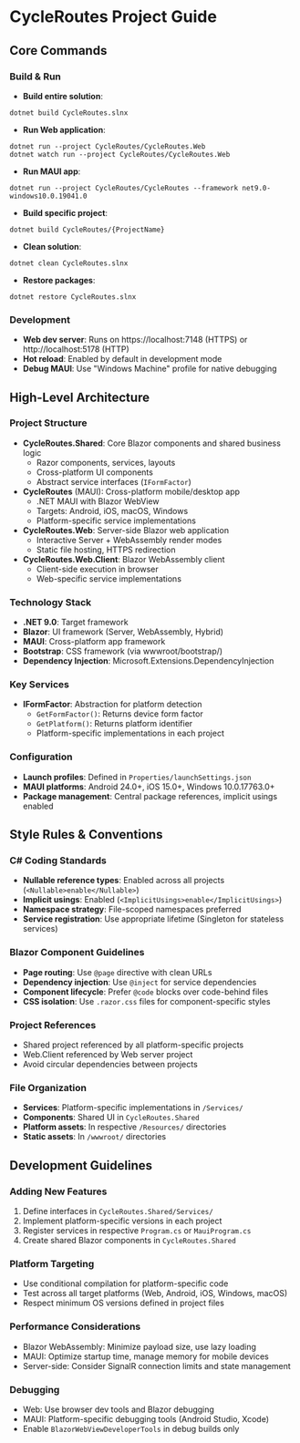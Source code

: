 # CycleRoutes Project Guide

## Core Commands

### Build & Run
- **Build entire solution**: 
```pwsh
dotnet build CycleRoutes.slnx
```
- **Run Web application**: 
```pwsh
dotnet run --project CycleRoutes/CycleRoutes.Web
dotnet watch run --project CycleRoutes/CycleRoutes.Web
```

- **Run MAUI app**: 
```pwsh
dotnet run --project CycleRoutes/CycleRoutes --framework net9.0-windows10.0.19041.0
```

- **Build specific project**: 
```pwsh
dotnet build CycleRoutes/{ProjectName}
```
- **Clean solution**: 
```pwsh
dotnet clean CycleRoutes.slnx
```
- **Restore packages**: 
```pwsh
dotnet restore CycleRoutes.slnx
```

### Development
- **Web dev server**: Runs on https://localhost:7148 (HTTPS) or http://localhost:5178 (HTTP)
- **Hot reload**: Enabled by default in development mode
- **Debug MAUI**: Use "Windows Machine" profile for native debugging

## High-Level Architecture

### Project Structure
- **CycleRoutes.Shared**: Core Blazor components and shared business logic
  - Razor components, services, layouts
  - Cross-platform UI components
  - Abstract service interfaces (`IFormFactor`)
- **CycleRoutes** (MAUI): Cross-platform mobile/desktop app
  - .NET MAUI with Blazor WebView
  - Targets: Android, iOS, macOS, Windows
  - Platform-specific service implementations
- **CycleRoutes.Web**: Server-side Blazor web application
  - Interactive Server + WebAssembly render modes
  - Static file hosting, HTTPS redirection
- **CycleRoutes.Web.Client**: Blazor WebAssembly client
  - Client-side execution in browser
  - Web-specific service implementations

### Technology Stack
- **.NET 9.0**: Target framework
- **Blazor**: UI framework (Server, WebAssembly, Hybrid)
- **MAUI**: Cross-platform app framework
- **Bootstrap**: CSS framework (via wwwroot/bootstrap/)
- **Dependency Injection**: Microsoft.Extensions.DependencyInjection

### Key Services
- **IFormFactor**: Abstraction for platform detection
  - `GetFormFactor()`: Returns device form factor
  - `GetPlatform()`: Returns platform identifier
  - Platform-specific implementations in each project

### Configuration
- **Launch profiles**: Defined in `Properties/launchSettings.json`
- **MAUI platforms**: Android 24.0+, iOS 15.0+, Windows 10.0.17763.0+
- **Package management**: Central package references, implicit usings enabled

## Style Rules & Conventions

### C# Coding Standards
- **Nullable reference types**: Enabled across all projects (`<Nullable>enable</Nullable>`)
- **Implicit usings**: Enabled (`<ImplicitUsings>enable</ImplicitUsings>`)
- **Namespace strategy**: File-scoped namespaces preferred
- **Service registration**: Use appropriate lifetime (Singleton for stateless services)

### Blazor Component Guidelines
- **Page routing**: Use `@page` directive with clean URLs
- **Dependency injection**: Use `@inject` for service dependencies
- **Component lifecycle**: Prefer `@code` blocks over code-behind files
- **CSS isolation**: Use `.razor.css` files for component-specific styles

### Project References
- Shared project referenced by all platform-specific projects
- Web.Client referenced by Web server project
- Avoid circular dependencies between projects

### File Organization
- **Services**: Platform-specific implementations in `/Services/`
- **Components**: Shared UI in `CycleRoutes.Shared`
- **Platform assets**: In respective `/Resources/` directories
- **Static assets**: In `/wwwroot/` directories

## Development Guidelines

### Adding New Features
1. Define interfaces in `CycleRoutes.Shared/Services/`
2. Implement platform-specific versions in each project
3. Register services in respective `Program.cs` or `MauiProgram.cs`
4. Create shared Blazor components in `CycleRoutes.Shared`

### Platform Targeting
- Use conditional compilation for platform-specific code
- Test across all target platforms (Web, Android, iOS, Windows, macOS)
- Respect minimum OS versions defined in project files

### Performance Considerations
- Blazor WebAssembly: Minimize payload size, use lazy loading
- MAUI: Optimize startup time, manage memory for mobile devices
- Server-side: Consider SignalR connection limits and state management

### Debugging
- Web: Use browser dev tools and Blazor debugging
- MAUI: Platform-specific debugging tools (Android Studio, Xcode)
- Enable `BlazorWebViewDeveloperTools` in debug builds only
